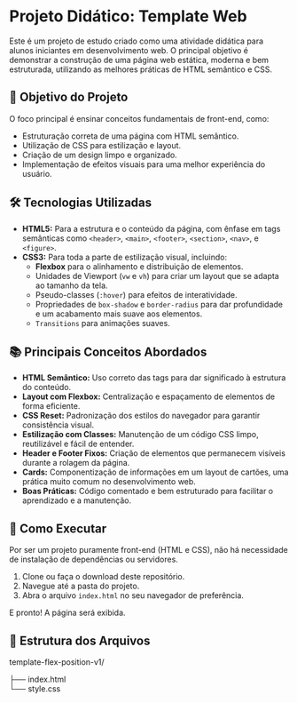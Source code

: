 # Projeto Didático: Template Web

Este é um projeto de estudo criado como uma atividade didática para alunos iniciantes em desenvolvimento web. O principal objetivo é demonstrar a construção de uma página web estática, moderna e bem estruturada, utilizando as melhores práticas de HTML semântico e CSS.

## 🎯 Objetivo do Projeto

O foco principal é ensinar conceitos fundamentais de front-end, como:
* Estruturação correta de uma página com HTML semântico.
* Utilização de CSS para estilização e layout.
* Criação de um design limpo e organizado.
* Implementação de efeitos visuais para uma melhor experiência do usuário.

## 🛠️ Tecnologias Utilizadas

* **HTML5:** Para a estrutura e o conteúdo da página, com ênfase em tags semânticas como `<header>`, `<main>`, `<footer>`, `<section>`, `<nav>`, e `<figure>`.
* **CSS3:** Para toda a parte de estilização visual, incluindo:
    * **Flexbox** para o alinhamento e distribuição de elementos.
    * Unidades de Viewport (`vw` e `vh`) para criar um layout que se adapta ao tamanho da tela.
    * Pseudo-classes (`:hover`) para efeitos de interatividade.
    * Propriedades de `box-shadow` e `border-radius` para dar profundidade e um acabamento mais suave aos elementos.
    * `Transitions` para animações suaves.

## 📚 Principais Conceitos Abordados

* **HTML Semântico:** Uso correto das tags para dar significado à estrutura do conteúdo.
* **Layout com Flexbox:** Centralização e espaçamento de elementos de forma eficiente.
* **CSS Reset:** Padronização dos estilos do navegador para garantir consistência visual.
* **Estilização com Classes:** Manutenção de um código CSS limpo, reutilizável e fácil de entender.
* **Header e Footer Fixos:** Criação de elementos que permanecem visíveis durante a rolagem da página.
* **Cards:** Componentização de informações em um layout de cartões, uma prática muito comum no desenvolvimento web.
* **Boas Práticas:** Código comentado e bem estruturado para facilitar o aprendizado e a manutenção.

## 🏁 Como Executar

Por ser um projeto puramente front-end (HTML e CSS), não há necessidade de instalação de dependências ou servidores.

1.  Clone ou faça o download deste repositório.
2.  Navegue até a pasta do projeto.
3.  Abra o arquivo `index.html` no seu navegador de preferência.

E pronto! A página será exibida.

## 📁 Estrutura dos Arquivos

template-flex-position-v1/

├── index.html        
└── style.css          
